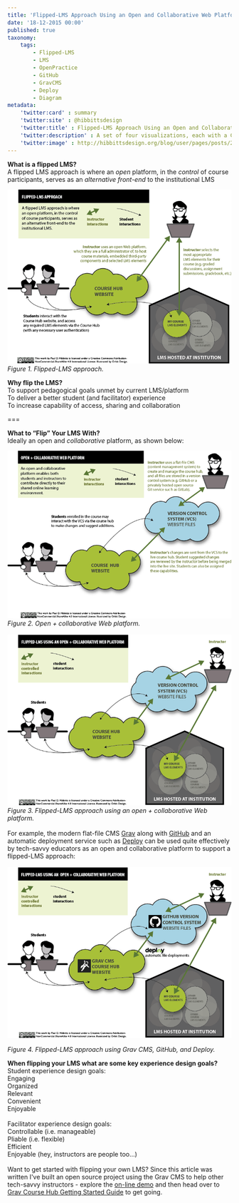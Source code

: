 ```yaml
---
title: 'Flipped-LMS Approach Using an Open and Collaborative Web Platform'
date: '18-12-2015 00:00'
published: true
taxonomy:
    tags:
        - Flipped-LMS
        - LMS
        - OpenPractice
        - GitHub
        - GravCMS
        - Deploy
        - Diagram
metadata:
    'twitter:card' : summary
    'twitter:site' : @hibbittsdesign
    'twitter:title' : Flipped-LMS Approach Using an Open and Collaborative Web Platform
    'twitter:description' : A set of four visualizations, each with a Creative Commons (CC) license.
    'twitter:image' : http://hibbittsdesign.org/blog/user/pages/posts/2015-12-18-flipped-lms-using-an-open-and-collaborative-platform/flipped-lms-open-collaborative-platform.png
---
```


**What is a flipped LMS?**  
A flipped LMS approach is where an _open_ platform, in the _control_ of course participants, serves as an _alternative front-end_ to the institutional LMS

![Flipped-LMS approach](flipped-lms.png)  
_Figure 1. Flipped-LMS approach._

**Why flip the LMS?**  
<i class="fa fa-check-square-o"></i> To support pedagogical goals unmet by current LMS/platform  
<i class="fa fa-check-square-o"></i> To deliver a better student (and facilitator) experience  
<i class="fa fa-check-square-o"></i> To increase capability of access, sharing and collaboration  

===

**What to “Flip” Your LMS With?**  
Ideally an open and _collaborative_ platform, as shown below:  

![Open + collaborative Web platform](open-collaborative-platform.png)  
_Figure 2. Open + collaborative Web platform._
<br><br>
![Flipped-LMS approach using an open + collaborative Web platform](flipped-lms-open-collaborative-platform.png)  
_Figure 3. Flipped-LMS approach using an open + collaborative Web platform._  
<br>
For example, the modern flat-file CMS [Grav](http://getgrav.org) along with [GitHub](http://github.com) and an automatic deployment service such as [Deploy](http://deployhq.com) can be used quite effectively by tech-savvy educators as an open and collaborative platform to support a flipped-LMS approach:  
<br>
![Flipped-LMS approach using Grav, GitHub, and Deploy](flipped-lms-grav-github-deploy.png)  

_Figure 4. Flipped-LMS approach using Grav CMS, GitHub, and Deploy._

**When flipping your LMS what are some key experience design goals?**  
Student experience design goals:  
<i class="fa fa-check-square-o"></i> Engaging  
<i class="fa fa-check-square-o"></i> Organized  
<i class="fa fa-check-square-o"></i> Relevant  
<i class="fa fa-check-square-o"></i> Convenient  
<i class="fa fa-check-square-o"></i> Enjoyable  
<br>
Facilitator experience design goals:  
<i class="fa fa-check-square-o"></i> Controllable (i.e. manageable)  
<i class="fa fa-check-square-o"></i> Pliable (i.e. flexible)  
<i class="fa fa-check-square-o"></i> Efficient  
<i class="fa fa-check-square-o"></i> Enjoyable (hey, instructors are people too...)      <br><br>
Want to get started with flipping your own LMS? Since this article was written I've built an open source project using the Grav CMS to help other tech-savvy instructors - explore the [on-line demo](http://demo.hibbittsdesign.org/grav-course-hub/) and then head over to [Grav Course Hub Getting Started Guide](../2016-02-12-grav-course-hub-getting-started-guide) to get going.
